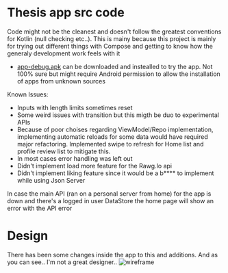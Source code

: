 # Thesis app src code

Code might not be the cleanest and doesn't follow the greatest conventions for Kotlin (null checking etc..). This is mainy because this project is mainly for trying out different things with Compose and getting to know how the generaly development work feels with it


- [app-debug.apk](https://github.com/arttujo/thesis/raw/master/app-debug.apk) can be downloaded and instealled to try the app. Not 100% sure but might require Android permission to allow the installation of apps from unknown sources

Known Issues:
- Inputs with length limits sometimes reset 
- Some weird issues with transition but this migth be duo to experimental APIs
- Because of poor choises regarding ViewModel/Repo implementation, implementing automatic reloads for some data would have required major refactoring. Implemented swipe to refresh for Home list and profile review list to mitigate this.
- In most cases error handling was left out 
- Didn't implement load more feature for the Rawg.Io api 
- Didn't implement liking feature since it would be a b**** to implement while using Json Server 


In case the main API (ran on a personal server from home) for the app is down and there's a logged in user DataStore the home page will show an error with the API error

# Design
There has been some changes inside the app to this and additions. And as you can see.. I'm not a great designer..
![wireframe](https://user-images.githubusercontent.com/16870001/134231646-8b62bb00-d649-4f85-8dd6-6078340d79ab.png)
